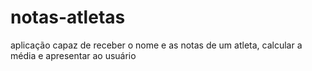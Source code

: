 # notas-atletas
aplicação capaz de receber o nome e as notas de um atleta, calcular a média e apresentar ao usuário
